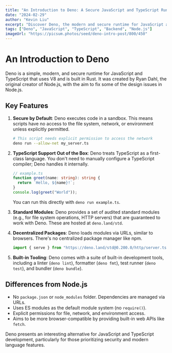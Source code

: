 ```yaml
---
title: "An Introduction to Deno: A Secure JavaScript and TypeScript Runtime"
date: "2024-02-29"
author: "Kevin Liu"
excerpt: "Discover Deno, the modern and secure runtime for JavaScript and TypeScript, created by the original author of Node.js."
tags: ["Deno", "JavaScript", "TypeScript", "Backend", "Node.js"]
imageUrl: "https://picsum.photos/seed/deno-intro-post/800/450"
---
```


# An Introduction to Deno

Deno is a simple, modern, and secure runtime for JavaScript and TypeScript that uses V8 and is built in Rust. It was created by Ryan Dahl, the original creator of Node.js, with the aim to fix some of the design issues in Node.js.

## Key Features

1.  **Secure by Default**: Deno executes code in a sandbox. This means scripts have no access to the file system, network, or environment unless explicitly permitted.
    ```bash
    # This script needs explicit permission to access the network
    deno run --allow-net my_server.ts
    ```

2.  **TypeScript Support Out of the Box**: Deno treats TypeScript as a first-class language. You don't need to manually configure a TypeScript compiler; Deno handles it internally.
    ```typescript
    // example.ts
    function greet(name: string): string {
      return `Hello, ${name}!`;
    }
    console.log(greet("World"));
    ```
    You can run this directly with `deno run example.ts`.

3.  **Standard Modules**: Deno provides a set of audited standard modules (e.g., for file system operations, HTTP servers) that are guaranteed to work with Deno. These are hosted at `deno.land/std`.

4.  **Decentralized Packages**: Deno loads modules via URLs, similar to browsers. There's no centralized package manager like npm.
    ```typescript
    import { serve } from "https://deno.land/std@0.200.0/http/server.ts";
    ```

5.  **Built-in Tooling**: Deno comes with a suite of built-in development tools, including a linter (`deno lint`), formatter (`deno fmt`), test runner (`deno test`), and bundler (`deno bundle`).

## Differences from Node.js

-   No `package.json` or `node_modules` folder. Dependencies are managed via URLs.
-   Uses ES modules as the default module system (no `require()`).
-   Explicit permissions for file, network, and environment access.
-   Aims to be more browser-compatible by providing built-in web APIs like `fetch`.

Deno presents an interesting alternative for JavaScript and TypeScript development, particularly for those prioritizing security and modern language features.
